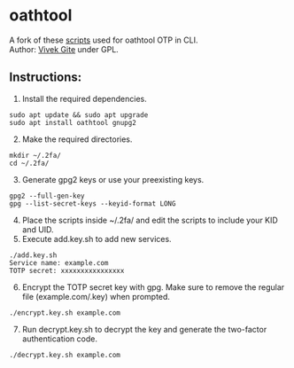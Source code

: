 # oathtool
A fork of these [scripts](https://www.cyberciti.biz/faq/use-oathtool-linux-command-line-for-2-step-verification-2fa/) used for oathtool OTP in CLI.<br>
Author: [Vivek Gite](https://www.cyberciti.biz/) under GPL.<br>
## Instructions:
1. Install the required dependencies.
```
sudo apt update && sudo apt upgrade
sudo apt install oathtool gnupg2
```
2. Make the required directories.
```
mkdir ~/.2fa/
cd ~/.2fa/
```
3. Generate gpg2 keys or use your preexisting keys.
```
gpg2 --full-gen-key
gpg --list-secret-keys --keyid-format LONG
```
4. Place the scripts inside ~/.2fa/ and edit the scripts to include your KID and UID.
5. Execute add.key.sh to add new services.
```
./add.key.sh
Service name: example.com
TOTP secret: xxxxxxxxxxxxxxxx
```
6. Encrypt the TOTP secret key with gpg. Make sure to remove the regular file (example.com/.key) when prompted.
```
./encrypt.key.sh example.com
```
7. Run decrypt.key.sh to decrypt the key and generate the two-factor authentication code.
```
./decrypt.key.sh example.com
```

